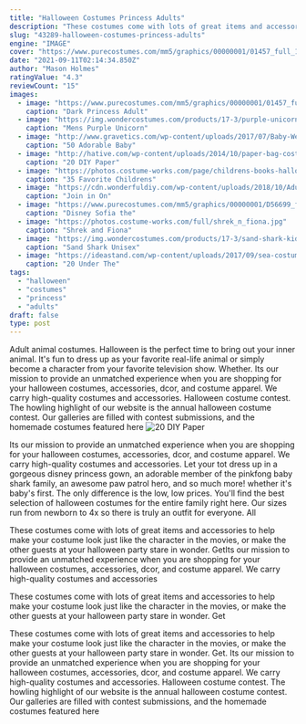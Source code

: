 ```yaml
---
title: "Halloween Costumes Princess Adults"
description: "These costumes come with lots of great items and accessories to help make your costume look just like the character in the movies, or make the other guests at your halloween party stare in wonder. Get"
slug: "43289-halloween-costumes-princess-adults"
engine: "IMAGE"
cover: "https://www.purecostumes.com/mm5/graphics/00000001/01457_full_1.jpg"
date: "2021-09-11T02:14:34.850Z"
author: "Mason Holmes"
ratingValue: "4.3"
reviewCount: "15"
images:
  - image: "https://www.purecostumes.com/mm5/graphics/00000001/01457_full_1.jpg"
    caption: "Dark Princess Adult"
  - image: "https://img.wondercostumes.com/products/17-3/purple-unicorn-costume.jpg"
    caption: "Mens Purple Unicorn"
  - image: "http://www.gravetics.com/wp-content/uploads/2017/07/Baby-Wearing-Halloween-Costumes.jpg"
    caption: "50 Adorable Baby"
  - image: "http://hative.com/wp-content/uploads/2014/10/paper-bag-costume-ideas/11-paper-bag-puppet-costume.jpg"
    caption: "20 DIY Paper"
  - image: "https://photos.costume-works.com/page/childrens-books-halloween-costumes.jpg"
    caption: "35 Favorite Childrens"
  - image: "https://cdn.wonderfuldiy.com/wp-content/uploads/2018/10/Adult-Merida-costume-from-Brave.jpg"
    caption: "Join in On"
  - image: "https://www.purecostumes.com/mm5/graphics/00000001/D56699_full_1.jpg"
    caption: "Disney Sofia the"
  - image: "https://photos.costume-works.com/full/shrek_n_fiona.jpg"
    caption: "Shrek and Fiona"
  - image: "https://img.wondercostumes.com/products/17-3/sand-shark-kids-costume.jpg"
    caption: "Sand Shark Unisex"
  - image: "https://ideastand.com/wp-content/uploads/2017/09/sea-costume-diy/23-under-the-sea-costumes-costume-diy.jpg"
    caption: "20 Under The"
tags:
  - "halloween"
  - "costumes"
  - "princess"
  - "adults"
draft: false
type: post
---
```


Adult animal costumes. Halloween is the perfect time to bring out your inner animal. It's fun to dress up as your favorite real-life animal or simply become a character from your favorite television show. Whether. Its our mission to provide an unmatched experience when you are shopping for your halloween costumes, accessories, dcor, and costume apparel. We carry high-quality costumes and accessories. Halloween costume contest. The howling highlight of our website is the annual halloween costume contest. Our galleries are filled with contest submissions, and the homemade costumes featured here
![20 DIY Paper](http://hative.com/wp-content/uploads/2014/10/paper-bag-costume-ideas/11-paper-bag-puppet-costume.jpg "20 DIY Paper")

Its our mission to provide an unmatched experience when you are shopping for your halloween costumes, accessories, dcor, and costume apparel. We carry high-quality costumes and accessories. Let your tot dress up in a gorgeous disney princess gown, an adorable member of the pinkfong baby shark family, an awesome paw patrol hero, and so much more! whether it&#39;s baby&#39;s first. The only difference is the low, low prices. You&#39;ll find the best selection of halloween costumes for the entire family right here. Our sizes run from newborn to 4x so there is truly an outfit for everyone. All
<!--inArticleAds-->

<!--galleryOne-->

These costumes come with lots of great items and accessories to help make your costume look just like the character in the movies, or make the other guests at your halloween party stare in wonder. GetIts our mission to provide an unmatched experience when you are shopping for your halloween costumes, accessories, dcor, and costume apparel. We carry high-quality costumes and accessories
<!--inArticleAds-->

<!--galleryTwo-->

These costumes come with lots of great items and accessories to help make your costume look just like the character in the movies, or make the other guests at your halloween party stare in wonder. Get
<!--galleryThree-->

These costumes come with lots of great items and accessories to help make your costume look just like the character in the movies, or make the other guests at your halloween party stare in wonder. Get. Its our mission to provide an unmatched experience when you are shopping for your halloween costumes, accessories, dcor, and costume apparel. We carry high-quality costumes and accessories. Halloween costume contest. The howling highlight of our website is the annual halloween costume contest. Our galleries are filled with contest submissions, and the homemade costumes featured here